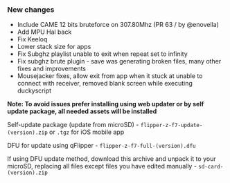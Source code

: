 ### New changes
* Include CAME 12 bits bruteforce on 307.80Mhz (PR 63 / by @enovella)
* Add MPU Hal back
* Fix Keeloq
* Lower stack size for apps
* Fix Subghz playlist unable to exit when repeat set to infinity
* Fix subghz brute plugin - save was generating broken files, many other fixes and improvements
* Mousejacker fixes, allow exit from app when it stuck at unable to connect with receiver, removed blank screen while executing duckyscript

**Note: To avoid issues prefer installing using web updater or by self update package, all needed assets will be installed**

Self-update package (update from microSD) - `flipper-z-f7-update-(version).zip` or `.tgz` for iOS mobile app

DFU for update using qFlipper - `flipper-z-f7-full-(version).dfu`

If using DFU update method, download this archive and unpack it to your microSD, replacing all files except files you have edited manually -
`sd-card-(version).zip`


